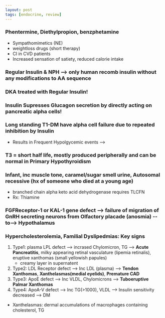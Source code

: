 ```yaml
---
layout: post
tags: [endocrine, review]
---
```


### Phentermine, Diethylpropion, benzphetamine

- Sympathomimetics (NE)
- weightloss drugs (short therapy)
- CI in CVD patients
- Increased sensation of satiety, reduced calorie intake

### Regular Insulin & NPH --> only human recomb insulin without any modifications to AA sequence

### DKA treated with Regular Insulin!

### Insulin Supresses Glucagon secretion by directly acting on pancreatic alpha cells!

### Long standing T1-DM have alpha cell failure due to repeated inhibition by Insulin 

- Results in Frequent Hypolgycemic events -->  

### T3 = short half life, mostly produced peripherally and can be normal in Primary Hypothyroidism

### Infant, inc muscle tone, caramel/sugar smell urine, Autosomal recessive (hx of someone who died at a young age) 

- branched chain alpha keto acid dehydrogenase requires TLCFN
- Rx: Thiamine


### FGFReceptor-1 or KAL-1 gene defect --> failure of migration of GnRH secreting neurons from Olfactory placade (anosmia) --to--> Hypothalamus 


### Hypercholesterolemia, Familial Dyslipedmias: Key signs

1. Type1: plasma LPL defect --> incrased Chylomicron, TG --> __Acute Pancreatitis__, milky appearing retinal vasculature (lipemia retinalis), eruptive xanthomas (small yellowish papules) 
    - creamy layer in supernatent
1. Type2: LDL Receptor defect --> Inc LDL (plasma) --> __Tendon Xanthomas__, __Xanthelasmas(medial eyelids)__, __Premature CAD__
3. Type3: ApoE defect -->  Inc VLDL, Chylomicrons --> __Tuboeruptive Palmar Xanthomas__
4. Type4: ApoA-V defect --> Inc TG(>1000), VLDL --> Insulin sensitivity decreased --> DM

- Xanthelasmas: dermal accumulations of macrophages containing cholesterol, TG


